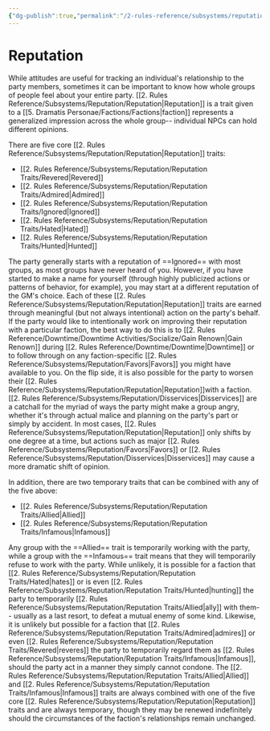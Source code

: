 ```yaml
---
{"dg-publish":true,"permalink":"/2-rules-reference/subsystems/reputation/reputation/"}
---
```


# Reputation

While attitudes are useful for tracking an individual's relationship to the party members, sometimes it can be important to know how whole groups of people feel about your entire party. [[2. Rules Reference/Subsystems/Reputation/Reputation\|Reputation]] is a trait given to a [[5. Dramatis Personae/Factions/Factions\|faction]] represents a generalized impression across the whole group-- individual NPCs can hold different opinions. 

There are five core [[2. Rules Reference/Subsystems/Reputation/Reputation\|Reputation]] traits:

- [[2. Rules Reference/Subsystems/Reputation/Reputation Traits/Revered\|Revered]]
- [[2. Rules Reference/Subsystems/Reputation/Reputation Traits/Admired\|Admired]]
- [[2. Rules Reference/Subsystems/Reputation/Reputation Traits/Ignored\|Ignored]]
- [[2. Rules Reference/Subsystems/Reputation/Reputation Traits/Hated\|Hated]]
- [[2. Rules Reference/Subsystems/Reputation/Reputation Traits/Hunted\|Hunted]]

The party generally starts with a reputation of ==Ignored== with most groups, as most groups have never heard of you. However, if you have started to make a name for yourself (through highly publicized actions or patterns of behavior, for example), you may start at a different reputation of the GM's choice. Each of these [[2. Rules Reference/Subsystems/Reputation/Reputation\|Reputation]] traits are earned through meaningful (but not always intentional) action on the party's behalf. If the party would like to intentionally work on improving their reputation with a particular faction, the best way to do this is to [[2. Rules Reference/Downtime/Downtime Activities/Socialize/Gain Renown\|Gain Renown]] during [[2. Rules Reference/Downtime/Downtime\|Downtime]] or to follow through on any faction-specific [[2. Rules Reference/Subsystems/Reputation/Favors\|Favors]] you might have available to you. On the flip side, it is also possible for the party to worsen their [[2. Rules Reference/Subsystems/Reputation/Reputation\|Reputation]]with a faction. [[2. Rules Reference/Subsystems/Reputation/Disservices\|Disservices]] are a catchall for the myriad of ways the party might make a group angry, whether it's through actual malice and planning on the party's part or simply by accident. In most cases, [[2. Rules Reference/Subsystems/Reputation/Reputation\|Reputation]] only shifts by one degree at a time, but actions such as major [[2. Rules Reference/Subsystems/Reputation/Favors\|Favors]] or [[2. Rules Reference/Subsystems/Reputation/Disservices\|Disservices]] may cause a more dramatic shift of opinion.

In addition, there are two temporary traits that can be combined with any of the five above:

- [[2. Rules Reference/Subsystems/Reputation/Reputation Traits/Allied\|Allied]]
- [[2. Rules Reference/Subsystems/Reputation/Reputation Traits/Infamous\|Infamous]] 

Any group with the ==Allied== trait is temporarily working with the party, while a group with the ==Infamous== trait means that they will temporarily refuse to work with the party. While unlikely, it is possible for a faction that [[2. Rules Reference/Subsystems/Reputation/Reputation Traits/Hated\|hates]] or is even [[2. Rules Reference/Subsystems/Reputation/Reputation Traits/Hunted\|hunting]] the party to temporarily [[2. Rules Reference/Subsystems/Reputation/Reputation Traits/Allied\|ally]] with them-- usually as a last resort, to defeat a mutual enemy of some kind. Likewise, it is unlikely but possible for a faction that [[2. Rules Reference/Subsystems/Reputation/Reputation Traits/Admired\|admires]] or even [[2. Rules Reference/Subsystems/Reputation/Reputation Traits/Revered\|reveres]] the party to temporarily regard them as [[2. Rules Reference/Subsystems/Reputation/Reputation Traits/Infamous\|Infamous]], should the party act in a manner they simply cannot condone. The [[2. Rules Reference/Subsystems/Reputation/Reputation Traits/Allied\|Allied]] and [[2. Rules Reference/Subsystems/Reputation/Reputation Traits/Infamous\|Infamous]] traits are always combined with one of the five core [[2. Rules Reference/Subsystems/Reputation/Reputation\|Reputation]] traits and are always temporary, though they may be renewed indefinitely should the circumstances of the faction's relationships remain unchanged. 


